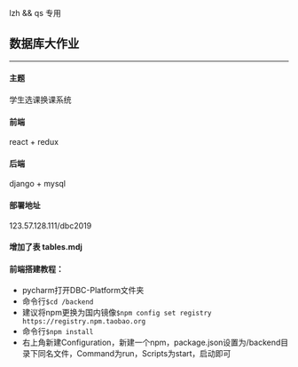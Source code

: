lzh && qs 专用

<h2>数据库大作业</h2>

------------------------

<h4>主题</h4>
学生选课换课系统

<h4>前端</h4>
react + redux

<h4>后端</h4>
django + mysql

<h4>部署地址</h4>
123.57.128.111/dbc2019

<h4>增加了表 tables.mdj</h4>

<h4>前端搭建教程：</h4>

- pycharm打开DBC-Platform文件夹
- 命令行`$cd /backend`
- 建议将npm更换为国内镜像`$npm config set registry https://registry.npm.taobao.org`
- 命令行`$npm install`
- 右上角新建Configuration，新建一个npm，package.json设置为/backend目录下同名文件，Command为run，Scripts为start，启动即可

